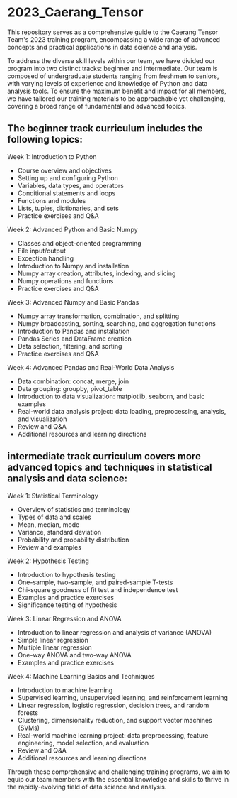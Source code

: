 # 2023_Caerang_Tensor

This repository serves as a comprehensive guide to the Caerang Tensor Team's 2023 training program, encompassing a wide range of advanced concepts and practical applications in data science and analysis.

To address the diverse skill levels within our team, we have divided our program into two distinct tracks: beginner and intermediate. Our team is composed of undergraduate students ranging from freshmen to seniors, with varying levels of experience and knowledge of Python and data analysis tools. To ensure the maximum benefit and impact for all members, we have tailored our training materials to be approachable yet challenging, covering a broad range of fundamental and advanced topics.

## The beginner track curriculum includes the following topics:

Week 1: Introduction to Python
- Course overview and objectives
- Setting up and configuring Python
- Variables, data types, and operators
- Conditional statements and loops
- Functions and modules
- Lists, tuples, dictionaries, and sets
- Practice exercises and Q&A

Week 2: Advanced Python and Basic Numpy
- Classes and object-oriented programming
- File input/output
- Exception handling
- Introduction to Numpy and installation
- Numpy array creation, attributes, indexing, and slicing
- Numpy operations and functions
- Practice exercises and Q&A

Week 3: Advanced Numpy and Basic Pandas
- Numpy array transformation, combination, and splitting
- Numpy broadcasting, sorting, searching, and aggregation functions
- Introduction to Pandas and installation
- Pandas Series and DataFrame creation
- Data selection, filtering, and sorting
- Practice exercises and Q&A

Week 4: Advanced Pandas and Real-World Data Analysis
- Data combination: concat, merge, join
- Data grouping: groupby, pivot_table
- Introduction to data visualization: matplotlib, seaborn, and basic examples
- Real-world data analysis project: data loading, preprocessing, analysis, and visualization
- Review and Q&A
- Additional resources and learning directions

## intermediate track curriculum covers more advanced topics and techniques in statistical analysis and data science:

Week 1: Statistical Terminology
- Overview of statistics and terminology
- Types of data and scales
- Mean, median, mode
- Variance, standard deviation
- Probability and probability distribution
- Review and examples

Week 2: Hypothesis Testing
- Introduction to hypothesis testing
- One-sample, two-sample, and paired-sample T-tests
- Chi-square goodness of fit test and independence test
- Examples and practice exercises
- Significance testing of hypothesis

Week 3: Linear Regression and ANOVA
- Introduction to linear regression and analysis of variance (ANOVA)
- Simple linear regression
- Multiple linear regression
- One-way ANOVA and two-way ANOVA
- Examples and practice exercises

Week 4: Machine Learning Basics and Techniques
- Introduction to machine learning
- Supervised learning, unsupervised learning, and reinforcement learning
- Linear regression, logistic regression, decision trees, and random forests
- Clustering, dimensionality reduction, and support vector machines (SVMs)
- Real-world machine learning project: data preprocessing, feature engineering, model selection, and evaluation
- Review and Q&A
- Additional resources and learning directions

Through these comprehensive and challenging training programs, we aim to equip our team members with the essential knowledge and skills to thrive in the rapidly-evolving field of data science and analysis.
